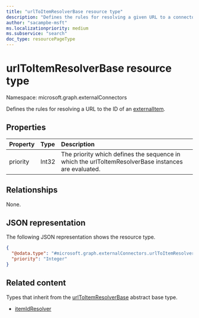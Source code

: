 ```yaml
---
title: "urlToItemResolverBase resource type"
description: "Defines the rules for resolving a given URL to a connector item."
author: "sacampbe-msft"
ms.localizationpriority: medium
ms.subservice: "search"
doc_type: resourcePageType
---
```


# urlToItemResolverBase resource type

Namespace: microsoft.graph.externalConnectors

Defines the rules for resolving a URL to the ID of an [externalItem](externalconnectors-externalitem.md).

## Properties
|Property|Type|Description|
|:---|:---|:---|
|priority|Int32|The priority which defines the sequence in which the urlToItemResolverBase instances are evaluated. |

## Relationships
None.

## JSON representation
The following JSON representation shows the resource type.
<!-- {
  "blockType": "resource",
  "@odata.type": "microsoft.graph.externalConnectors.urlToItemResolverBase"
}
-->
``` json
{
  "@odata.type": "#microsoft.graph.externalConnectors.urlToItemResolverBase",
  "priority": "Integer"
}
```

## Related content

Types that inherit from the [urlToItemResolverBase](externalconnectors-urlToItemResolverBase.md) abstract base type.
- [itemIdResolver](externalconnectors-itemidresolver.md)